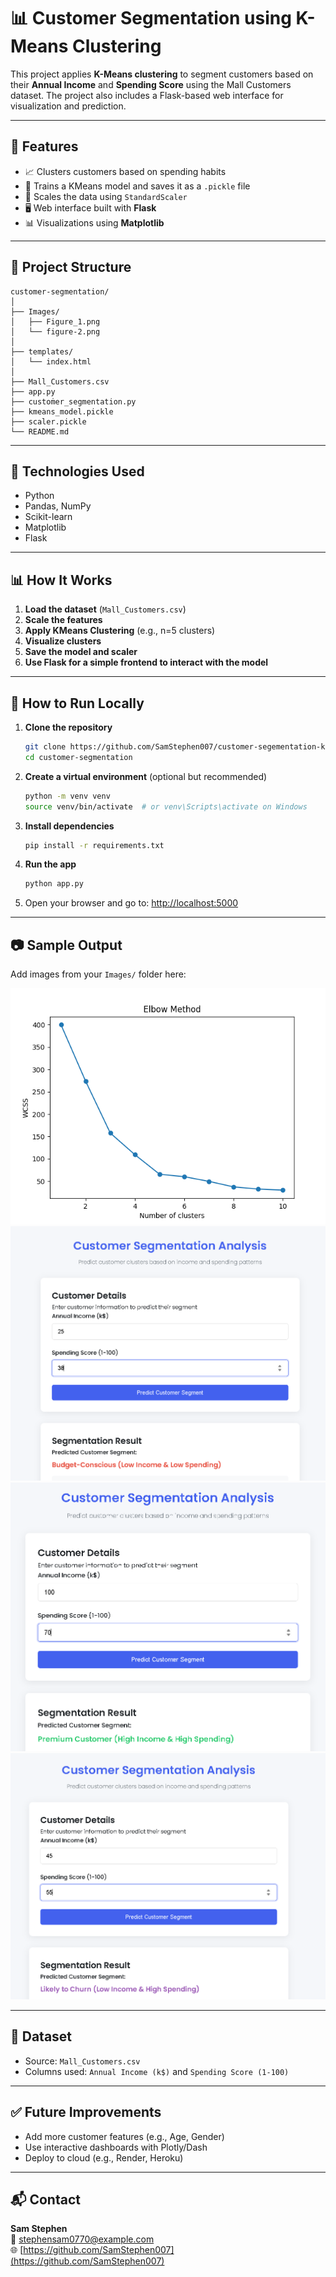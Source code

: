 # 📊 Customer Segmentation using K-Means Clustering

This project applies **K-Means clustering** to segment customers based on their **Annual Income** and **Spending Score** using the Mall Customers dataset. The project also includes a Flask-based web interface for visualization and prediction.

---

## 🚀 Features

- 📈 Clusters customers based on spending habits
- 🧠 Trains a KMeans model and saves it as a `.pickle` file
- 🔧 Scales the data using `StandardScaler`
- 🖥️ Web interface built with **Flask**
- 📊 Visualizations using **Matplotlib**

---

## 📂 Project Structure

```
customer-segmentation/
│
├── Images/
│   ├── Figure_1.png
│   └── figure-2.png
│
├── templates/
│   └── index.html
│
├── Mall_Customers.csv
├── app.py
├── custoṁer_segmentation.py
├── kmeans_model.pickle
├── scaler.pickle
└── README.md
```

---

## 📌 Technologies Used

- Python
- Pandas, NumPy
- Scikit-learn
- Matplotlib
- Flask

---

## 📊 How It Works

1. **Load the dataset** (`Mall_Customers.csv`)
2. **Scale the features**
3. **Apply KMeans Clustering** (e.g., n=5 clusters)
4. **Visualize clusters**
5. **Save the model and scaler**
6. **Use Flask for a simple frontend to interact with the model**

---

## 🧪 How to Run Locally

1. **Clone the repository**
   ```bash
   git clone https://github.com/SamStephen007/customer-segementation-k-means-.git
   cd customer-segmentation
   ```

2. **Create a virtual environment** (optional but recommended)
   ```bash
   python -m venv venv
   source venv/bin/activate  # or venv\Scripts\activate on Windows
   ```

3. **Install dependencies**
   ```bash
   pip install -r requirements.txt
   ```

4. **Run the app**
   ```bash
   python app.py
   ```

5. Open your browser and go to: [http://localhost:5000](http://localhost:5000)

---

## 📷 Sample Output

Add images from your `Images/` folder here:

![Cluster Plot](Images/Figure_1.png)
![Cluster Plot](Images/image.png)
![Cluster Plot](Images/image-1.png)
![Cluster Plot](Images/image-2.png)


---

## 📁 Dataset

- Source: `Mall_Customers.csv`
- Columns used: `Annual Income (k$)` and `Spending Score (1-100)`

---

## ✅ Future Improvements

- Add more customer features (e.g., Age, Gender)
- Use interactive dashboards with Plotly/Dash
- Deploy to cloud (e.g., Render, Heroku)

---

## 📬 Contact

**Sam Stephen**  
📧 stephensam0770@example.com  
🌐 [https://github.com/SamStephen007](https://github.com/SamStephen007)